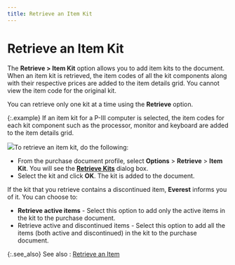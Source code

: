 ```yaml
---
title: Retrieve an Item Kit
---
```


# Retrieve an Item Kit


The **Retrieve &gt; Item Kit** option  allows you to add item kits to the document. When an item kit is retrieved,  the item codes of all the kit components along with their respective prices  are added to the item details grid. You cannot view the item code for  the original kit.


You can retrieve only one kit at a time using the **Retrieve**  option.


{:.example}
If an item kit for a P-III computer is selected,  the item codes for each kit component such as the processor, monitor and  keyboard are added to the item details grid.


![]({{site.pp_baseurl}}/img/steps.gif)To retrieve an item kit, do the following:

- From the purchase  document profile, select **Options** > **Retrieve** > **Item Kit**. You will see the [**Retrieve 
 Kits**]({{site.pp_baseurl}}/purc-proc/doc-profile/contents/item-info/details/add-retrieve-kits/retrieve_kits.html) dialog box.
- Select the  kit and click **OK**. The kit is added  to the document.



If the kit that you retrieve contains a discontinued item, **Everest**  informs you of it. You can choose to:

- **Retrieve 
 active items** - Select this option to add only the active items  in the kit to the purchase document.
- Retrieve  active and discontinued items - Select  this option to add all the items (both active and discontinued) in the  kit to the purchase document.



{:.see_also}
See also
: [Retrieve an Item]({{site.pp_baseurl}}/misc/retrieving_an_item.html)
